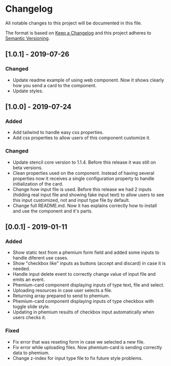 # Changelog

All notable changes to this project will be documented in this file.

The format is based on [Keep a Changelog](http://keepachangelog.com/en/1.0.0/)
and this project adheres to [Semantic Versioning](http://semver.org/spec/v2.0.0.html).

## [1.0.1] - 2019-07-26

### Changed

- Update readme example of using web component. Now it shows clearly how you send a card to the component.
- Update styles.

## [1.0.0] - 2019-07-24

### Added

- Add tailwind to handle easy css properties.
- Add css properties to allow users of this component customize it.

### Changed

- Update stencil core version to 1.1.4. Before this release it was still on beta versions.
- Clean properties used on the component. Instead of having several properties now it receives a single configuration property to handle initialization of the card.
- Change how input file is used. Before this release we had 2 inputs (hidding real input file and showing fake input text) to allow users to see this input customized, not and input type file by default.
- Change full README.md. Now it has explains correctly how to install and use the component and it's parts.

## [0.0.1] - 2019-01-11

### Added

- Show static text from a phemium form field and added some inputs to handle diferent use cases.
- Show "checkbox like" inputs as buttons (accept and discard) in case it is needed.
- Handle input delete event to correctly change value of input file and emits an event.
- Phemium-card component displaying inputs of type text, file and select.
- Uploading resources in case user selects a file.
- Returning array prepared to send to phemium.
- Phemium-card component displaying inputs of type checkbox with toggle slide style.
- Updating in phemium results of checkbox input automatically when users checks it.

### Fixed

- Fix error that was reseting form in case we selected a new file.
- Fix error while uploading files. Now phemium-card is sending correctly data to phemium.
- Change z-index for input type file to fix future style problems.
